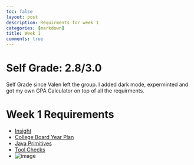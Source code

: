 ```yaml
---
toc: false
layout: post
description: Requirments for week 1
categories: [markdown]
title: Week 1
comments: true
---
```

# Self Grade: 2.8/3.0
Self Grade since Valen left the group.
I added dark mode, experminted and got my own GPA Calculator on top of all the requirments.


# Week 1 Requirements 
- [Insight](https://github.com/Reem57/blog_new/pulse)
- [College Board Year Plan](https://reem57.github.io/blog_new/jupyter/2022/08/28/yearPlan.html)
- [Java Primitives](https://reem57.github.io/blog_new/jupyter/2022/08/28/primitives.html)
- [Tool Checks](https://reem57.github.io/blog_new/jupyter/2022/08/26/InstallingChecks.html)
- ![image](https://user-images.githubusercontent.com/89223508/187974138-ffacb888-88dc-49aa-b4c8-447f7f5631a2.png)
